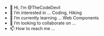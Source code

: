 - 👋 Hi, I’m @TheCodeDevil
- 👀 I’m interested in ... Coding, Hiking
- 🌱 I’m currently learning ... Web Components
- 💞️ I’m looking to collaborate on ...
- 📫 How to reach me ...

<!---
TheCodeDevil/TheCodeDevil is a ✨ special ✨ repository because its `README.md` (this file) appears on your GitHub profile.
You can click the Preview link to take a look at your changes.
--->
